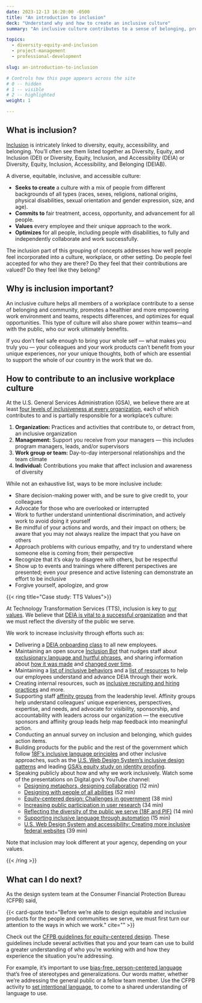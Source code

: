 ```yaml
---
date: 2023-12-13 16:20:00 -0500
title: "An introduction to inclusion"
deck: "Understand why and how to create an inclusive culture"
summary: "An inclusive culture contributes to a sense of belonging, promotes a healthier and more empowering workplace, respects differences, and optimizes for equal opportunities."

topics:
  - diversity-equity-and-inclusion
  - project-management
  - professional-development

slug: an-introduction-to-inclusion

# Controls how this page appears across the site
# 0 -- hidden
# 1 -- visible
# 2 -- highlighted
weight: 1

---
```


## What is inclusion?

[Inclusion](https://digital.gov/topics/diversity-equity-and-inclusion/) is intricately linked to diversity, equity, accessibility, and belonging. You’ll often see them listed together as Diversity, Equity, and Inclusion (DEI) or Diversity, Equity, Inclusion, and Accessibility (DEIA) or Diversity, Equity, Inclusion, Accessibility, and Belonging (DEIAB).

A diverse, equitable, inclusive, and accessible culture:

* **Seeks to create** a culture with a mix of people from different backgrounds of all types (races, sexes, religions, national origins, physical disabilities, sexual orientation and gender expression, size, and age).
* **Commits to** fair treatment, access, opportunity, and advancement for all people.
* **Values** every employee and their unique approach to the work.
* **Optimizes** for all people, including people with disabilities, to fully and independently collaborate and work successfully.

The inclusion part of this grouping of concepts addresses how well people feel incorporated into a culture, workplace, or other setting. Do people feel accepted for who they are there? Do they feel that their contributions are valued? Do they feel like they belong?

## Why is inclusion important?

An inclusive culture helps all members of a workplace contribute to a sense of belonging and community, promotes a healthier and more empowering work environment and teams, respects differences, and optimizes for equal opportunities. This type of culture will also share power within teams&mdash;and with the public, who our work ultimately benefits.

If you don’t feel safe enough to bring your whole self — what makes you truly you — your colleagues and your work products can’t benefit from your unique experiences, nor your unique thoughts, both of which are essential to support the whole of our country in the work that we do.

## How to contribute to an inclusive workplace culture

At the U.S. General Services Administration (GSA), we believe there are at least [four levels of inclusiveness at every organization](https://handbook.tts.gsa.gov/general-information-and-resources/inclusive-behaviors/), each of which contributes to and is partially responsible for a workplace’s culture:

1. **Organization:** Practices and activities that contribute to, or detract from, an inclusive organization
2. **Management:** Support you receive from your managers — this includes program managers, leads, and/or supervisors
3. **Work group or team:** Day-to-day interpersonal relationships and the team climate
4. **Individual:** Contributions you make that affect inclusion and awareness of diversity

While not an exhaustive list, ways to be more inclusive include:

* Share decision-making power with, and be sure to give credit to, your colleagues
* Advocate for those who are overlooked or interrupted
* Work to further understand unintentional discrimination, and actively work to avoid doing it yourself
* Be mindful of your actions and words, and their impact on others; be aware that you may not always realize the impact that you have on others
* Approach problems with curious empathy, and try to understand where someone else is coming from; their perspective
* Recognize that it’s okay to disagree with others, but be respectful
* Show up to events and trainings where different perspectives are presented; even your presence and active listening can demonstrate an effort to be inclusive
* Forgive yourself, apologize, and grow

{{< ring title="Case study: TTS Values">}}

At Technology Transformation Services (TTS), inclusion is key to [our values](https://handbook.tts.gsa.gov/about-us/tts-history/#our-values-2). We believe that [DEIA is vital to a successful organization](https://handbook.tts.gsa.gov/about-us/deia/) and that we must reflect the diversity of the public we serve.

We work to increase inclusivity through efforts such as:

* Delivering a [DEIA onboarding class](https://handbook.tts.gsa.gov/getting-started/classes/) to all new employees.
* Maintaining an open source [Inclusion Bot](https://handbook.tts.gsa.gov/general-information-and-resources/inclusion-bot/) that nudges staff about [exclusionary language and hurtful phrases](https://github.com/18F/charlie/blob/main/InclusionBot.md#background), and sharing information about [how it was made](https://18f.gsa.gov/2016/01/12/hacking-inclusion-by-customizing-a-slack-bot/) and [changed over time](https://18f.gsa.gov/2022/11/14/improving-inclusion-continuously-how-we-iterated-on-our-bot-to-promote-more-inclusive-and-thoughtful-language/).
* Maintaining a [list of inclusive behaviors](https://handbook.tts.gsa.gov/general-information-and-resources/inclusive-behaviors/) and a [list of resources](https://handbook.tts.gsa.gov/general-information-and-resources/deia-resources/) to help our employees understand and advance DEIA through their work.
* Creating internal resources, such as [inclusive recruiting and hiring practices](https://eng-hiring.18f.gov/) and more.
* Supporting staff [affinity groups](https://handbook.tts.gsa.gov/training-and-development/working-groups-and-guilds-101/) from the leadership level. Affinity groups help understand colleagues’ unique experiences, perspectives, expertise, and needs, and advocate for visibility, sponsorship, and accountability with leaders across our organization — the executive sponsors and affinity group leads help map feedback into meaningful action.
* Conducting an annual survey on inclusion and belonging, which guides action items.
* Building products for the public and the rest of the government which follow [18F's inclusive language principles](https://content-guide.18f.gov/our-style/inclusive-language/) and other inclusive approaches, such as the [U.S. Web Design System’s inclusive design patterns](https://designsystem.digital.gov/together/) and leading [GSA’s equity study on identity proofing](https://www.gsa.gov/governmentwide-initiatives/diversity-equity-inclusion-and-accessibility/equity-study-on-remote-identity-proofing).
* Speaking publicly about how and why we work inclusively. Watch some of the presentations on Digital.gov’s YouTube channel:
    * [Designing metaphors, designing collaboration](https://www.youtube.com/watch?v=4Fz9xqu89XU) (12 min)
    * [Designing with people of all abilities](https://www.youtube.com/watch?v=_QjXiQOa33Y) (52 min)
    * [Equity-centered design: Challenges in government](https://www.youtube.com/watch?v=j1ZJO8maV7s) (38 min)
    * [Increasing public participation in user research](https://www.youtube.com/watch?v=LI0uhEi70gc) (34 min)
    * [Reflecting the diversity of the public we serve (18F and PIF)](https://www.youtube.com/watch?v=fYEoLKEbjlo) (14 min)
    * [Supporting inclusive language through automation](https://www.youtube.com/watch?v=4xwC2q8G4J8&t=4s) (15 min)
    * [U.S. Web Design System and accessibility: Creating more inclusive federal websites](https://www.youtube.com/watch?v=D-CQtJYBZz0) (39 min)

Note that inclusion may look different at your agency, depending on your values.

{{< /ring >}}

## What can I do next?

As the design system team at the Consumer Financial Protection Bureau (CFPB) said,

{{< card-quote text="Before we’re able to design equitable and inclusive products for the people and communities we serve, we must first turn our attention to the ways in which we work." cite="" >}}

Check out the [CFPB guidelines for equity-centered design](https://cfpb.github.io/design-system/guidelines/overview). These guidelines include several activities that you and your team can use to build a greater understanding of who you’re working with and how they experience the situation you’re addressing.

For example, it’s important to use [bias-free, person-centered language](https://cfpb.github.io/design-system/guidelines/setting-the-foundation#use-bias-free-person-centered-language) that’s free of stereotypes and generalizations. Our words matter, whether we’re addressing the general public or a fellow team member. Use the CFPB activity to ﻿[set intentional language](https://cfpb.github.io/design-system/guidelines/setting-the-foundation#set-intentional-language), to come to a shared understanding of language to use.
